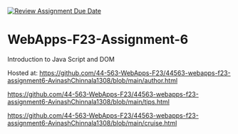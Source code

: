 [![Review Assignment Due Date](https://classroom.github.com/assets/deadline-readme-button-24ddc0f5d75046c5622901739e7c5dd533143b0c8e959d652212380cedb1ea36.svg)](https://classroom.github.com/a/b9NC0g7h)
# WebApps-F23-Assignment-6
Introduction to Java Script and DOM

Hosted at: https://github.com/44-563-WebApps-F23/44563-webapps-f23-assignment6-AvinashChinnala1308/blob/main/author.html   

https://github.com/44-563-WebApps-F23/44563-webapps-f23-assignment6-AvinashChinnala1308/blob/main/tips.html   

https://github.com/44-563-WebApps-F23/44563-webapps-f23-assignment6-AvinashChinnala1308/blob/main/cruise.html
